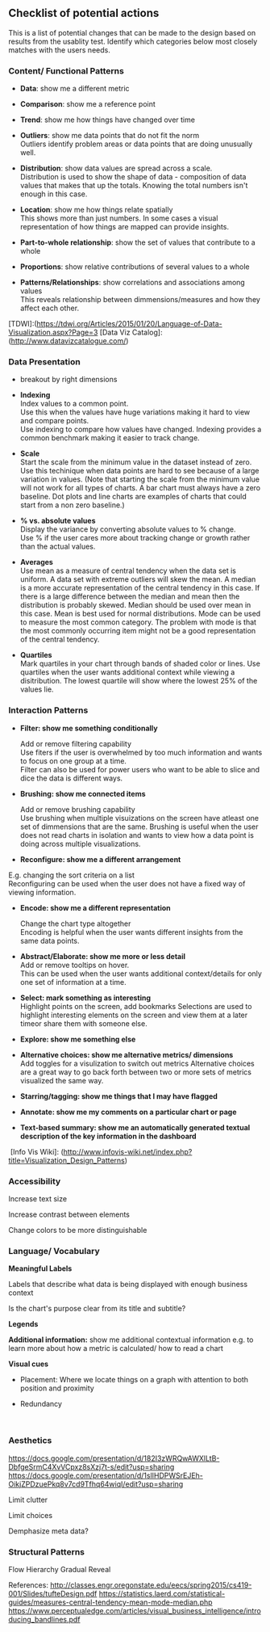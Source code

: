 

## Checklist of potential actions
This is a list of potential changes that can be made to the design based on results from the usablity test. Identify which categories below most closely matches with the users needs.

### Content/ Functional Patterns

- **Data**: show me a different metric  

- **Comparison**: show me a reference point

- **Trend**: show me how things have changed over time  

- **Outliers**: show me data points that do not fit the norm  
 Outliers identify problem areas or data points that are doing unusually well.

- **Distribution**: show data values are spread across a scale.  
Distribution is used to show the shape of data -  composition of data values that makes that up the totals. Knowing the total numbers isn't enough in this case. 

- **Location**: show me how things relate spatially  
 This shows more than just numbers. In some cases a visual representation of how things are mapped can provide insights.  

- **Part-to-whole relationship**: show the set of values that contribute to a whole  

- **Proportions**:  show relative contributions of several values to a whole  

- **Patterns/Relationships**: show correlations and associations among values  
  This reveals relationship between dimmensions/measures and how they affect each other.   

[TDWI]:(https://tdwi.org/Articles/2015/01/20/Language-of-Data-Visualization.aspx?Page=3
[Data Viz Catalog]:(http://www.datavizcatalogue.com/)

### Data Presentation

- breakout by right dimensions  

- **Indexing**  
Index values to a common point.  
Use this when the values have huge variations making it hard to view and compare points.   
Use indexing to compare how values have changed. Indexing provides a common benchmark making it easier to track change.

- **Scale**  
Start the scale from the minimum value in the dataset instead of zero.  
Use this techinique when data points are hard to see because of a large variation in values. (Note that starting the scale from the minimum value will not work for all types of charts. A bar chart must always have a zero baseline. Dot plots and line charts are examples of charts that could start from a non zero baseline.)

- **% vs. absolute values**  
Display the variance by converting absolute values to % change.  
Use % if the user cares more about tracking change or growth rather than the actual values.  

- **Averages**  
Use mean as a measure of central tendency when the data set is uniform. A data set with extreme outliers will skew the mean. A median is a more accurate representation of the central tendency in this case. If there is a large difference between the median and mean then the distribution is probably skewed. Median should be used over mean in this case. Mean is best used for normal distributions. Mode can be used to measure the most common category. The problem with mode is that the most commonly occurring item might not be a good representation of the central tendency.  

- **Quartiles**  
Mark quartiles in your chart through bands of shaded color or lines.
Use quartiles when the user wants additional context while viewing a disitribution. The lowest quartile will show where the lowest 25% of the values lie.   


### Interaction Patterns


- **Filter: show me something conditionally**

  Add or remove filtering capability  
  Use fiters if the user is overwhelmed by too much information and wants to focus on one group at a time.   
  Filter can also be used for power users who want to be able to slice and dice the data is different ways.


- **Brushing: show me connected items**

  Add or remove brushing capability  
 Use brushing when multiple visuizations on the screen have atleast one set of dimmensions that are the same. Brushing is useful when the user does not read charts in isolation and wants to view how a data point is doing across multiple visualizations.

- **Reconfigure: show me a different arrangement**

E.g. changing the sort criteria on a list    
Reconfiguring can be used when the user does not have a fixed way of viewing information.   


- **Encode: show me a different representation**

  Change the chart type altogether    
 Encoding is helpful when the user wants different insights from the same data points.


- **Abstract/Elaborate: show me more or less detail**  
  Add or remove tooltips on hover.   
  This can be used when the user wants additional context/details for only one set of information at a time. 


- **Select: mark something as interesting**  
  Highlight points on the screen, add bookmarks
  Selections are used to highlight interesting elements on the screen and view them at a later timeor share them with someone else.

- **Explore: show me something else**  

- **Alternative choices: show me alternative metrics/ dimensions**  
  Add toggles for a visulization to switch out metrics
  Alternative choices are a great way to go back forth between two or more sets of metrics visualized the same way. 


- **Starring/tagging: show me things that I may have flagged**

- **Annotate: show me my comments on a particular chart or page**

-  **Text-based summary:  show me an automatically generated textual description of the key information in the dashboard**

  ​
[Info Vis Wiki]: (http://www.infovis-wiki.net/index.php?title=Visualization_Design_Patterns)

### Accessibility

Increase text size

Increase contrast between elements

Change colors to be more distinguishable



### Language/ Vocabulary

**Meaningful Labels**

Labels that describe what data is being displayed with enough business context

Is the chart's purpose clear from its title and subtitle?


**Legends**

**Additional information:** show me additional contextual information e.g.  to learn more about how a metric is calculated/ how to read a chart

**Visual cues**

- Placement: Where we locate things on a graph with attention to both position and proximity

- Redundancy

  ​

### Aesthetics

https://docs.google.com/presentation/d/182I3zWRQwAWXlLtB-DbfgeSrmC4XvVCpxz8sXzj7t-s/edit?usp=sharing
https://docs.google.com/presentation/d/1slIHDPWSrEJEh-OikjZPDzuePkq8v7cd9Tfhq64wiqI/edit?usp=sharing

Limit clutter

Limit choices

Demphasize meta data?

### Structural Patterns

Flow
Hierarchy
Gradual Reveal

References:
http://classes.engr.oregonstate.edu/eecs/spring2015/cs419-001/Slides/tufteDesign.pdf
https://statistics.laerd.com/statistical-guides/measures-central-tendency-mean-mode-median.php
https://www.perceptualedge.com/articles/visual_business_intelligence/introducing_bandlines.pdf


